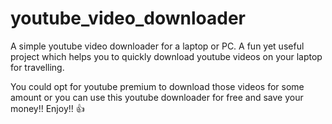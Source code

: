 # youtube_video_downloader
A simple youtube video downloader for a laptop or PC.
A fun yet useful project which helps you to quickly download youtube videos on your laptop for travelling. 

You could opt for youtube premium to download those videos for some amount or you can use this youtube downloader for free and save your money!! Enjoy!! 👍